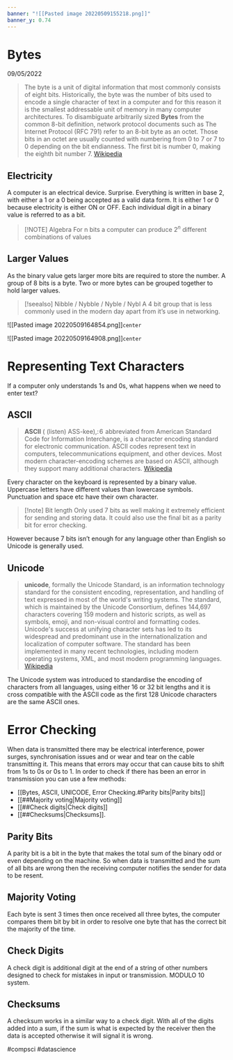 ```yaml
---
banner: "![[Pasted image 20220509155218.png]]"
banner_y: 0.74
---
```


# Bytes

09/05/2022

> The byte is a unit of digital information that most commonly consists of eight bits. Historically, the byte was the number of bits used to encode a single character of text in a computer and for this reason it is the smallest addressable unit of memory in many computer architectures. To disambiguate arbitrarily sized **Bytes** from the common 8-bit definition, network protocol documents such as The Internet Protocol (RFC 791) refer to an 8-bit byte as an octet. Those bits in an octet are usually counted with numbering from 0 to 7 or 7 to 0 depending on the bit endianness. The first bit is number 0, making the eighth bit number 7.
> [Wikipedia](https://en.wikipedia.org/wiki/Byte)

## Electricity

A computer is an electrical device. Surprise.
Everything is written in base 2, with either a 1 or a 0 being accepted as a valid data form.
It is either 1 or 0 because electricity is either ON or OFF.
Each individual digit in a binary value is referred to as a bit.

> [!NOTE] Algebra
> For n bits a computer can produce $2^n$ different combinations of values

## Larger Values

As the binary value gets larger more bits are required to store the number. A group of 8 bits is a byte.
Two or more bytes can be grouped together to hold larger values.

> [!seealso] Nibble / Nybble / Nyble / Nybl
> A 4 bit group that is less commonly used in the modern day apart from it’s use in networking.

![[Pasted image 20220509164854.png]]`center`

![[Pasted image 20220509164908.png]]`center`

# Representing Text Characters

If a computer only understands 1s and 0s, what happens when we need to enter text?

## ASCII

> **ASCII** ( (listen) ASS-kee),: 6  abbreviated from American Standard Code for Information Interchange, is a character encoding standard for electronic communication. ASCII codes represent text in computers, telecommunications equipment, and other devices. Most modern character-encoding schemes are based on ASCII, although they support many additional characters.
> [Wikipedia](https://en.wikipedia.org/wiki/ASCII)

Every character on the keyboard is represented by a binary value. Uppercase letters have different values than lowercase symbols. Punctuation and space etc have their own character.
> [!note] Bit length
> Only used 7 bits as well making it extremely efficient for sending and storing data. It could also use the final bit as a parity bit for error checking.

However because 7 bits isn’t enough for any language other than English so Unicode is generally used.

## Unicode

> **unicode**, formally the Unicode Standard, is an information technology standard for the consistent encoding, representation, and handling of text expressed in most of the world's writing systems. The standard, which is maintained by the Unicode Consortium, defines 144,697 characters covering 159 modern and historic scripts, as well as symbols, emoji, and non-visual control and formatting codes.
> Unicode's success at unifying character sets has led to its widespread and predominant use in the internationalization and localization of computer software. The standard has been implemented in many recent technologies, including modern operating systems, XML, and most modern programming languages.
> [Wikipedia](https://en.wikipedia.org/wiki/Unicode)

The Unicode system was introduced to standardise the encoding of characters from all languages, using either 16 or 32 bit lengths and it is cross compatible with the ASCII code as the first 128 Unicode characters are the same ASCII ones.

# Error Checking

When data is transmitted there may be electrical interference, power surges, synchronisation issues and or wear and tear on the cable transmitting it. This means that errors may occur that can cause bits to shift from 1s to 0s or 0s to 1.
In order to check if there has been an error in transmission you can use a few methods:
- [[Bytes, ASCII, UNICODE, Error Checking.#Parity bits|Parity bits]]
- [[##Majority voting|Majority voting]]
- [[##Check digits|Check digits]]
- [[##Checksums|Checksums]].

## Parity Bits

A parity bit is a bit in the byte that makes the total sum of the binary odd or even depending on the machine.
So when data is transmitted and the sum of all bits are wrong then the receiving computer notifies the sender for data to be resent.

## Majority Voting

Each byte is sent 3 times then once received all three bytes, the computer compares them bit by bit in order to resolve one byte that has the correct bit the majority of the time.

## Check Digits

A check digit is additional digit at the end of a string of other numbers designed to check for mistakes in input or transmission. MODULO 10 system.

## Checksums

A checksum works in a similar way to a check digit. With all of the digits added into a sum, if the sum is what is expected by the receiver then the data is accepted otherwise it will signal it is wrong.


#compsci #datascience
